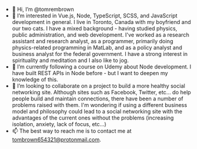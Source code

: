 - 👋 Hi, I’m @tomrembrown
- 👀 I’m interested in Vue.js, Node, TypeScript, SCSS, and JavaScript development in general. I live in Toronto, Canada with my boyfriend and our two cats. I have a mixed background - having studied physics, public administration, and web development. I've worked as a research assistant and research analyst, as a programmer, primarily doing physics-related programming in MatLab, and as a policy analyst and business analyst for the federal government. I have a strong interest in spirituality and meditation and I also like to jog. 
- 🌱 I’m currently following a course on Udemy about Node development. I have built REST APIs in Node before - but I want to deepen my knowledge of this.
- 💞️ I’m looking to collaborate on a project to build a more healthy social networking site. Although sites such as Facebook, Twitter, etc... do help people build and maintain connections, there have been a number of problems raised with them. I'm wondering if using a different business model and philosophy could lead to a social networking site with the advantages of the current ones without the problems (increasing isolation, anxiety, lack of focus, etc...)
- 📫 The best way to reach me is to contact me at tombrown654321@protonmail.com. 

<!---
tomrembrown/tomrembrown is a ✨ special ✨ repository because its `README.md` (this file) appears on your GitHub profile.
You can click the Preview link to take a look at your changes.
--->
